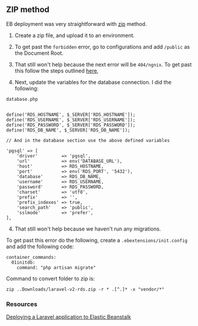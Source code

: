 ## ZIP method

EB deployment was very straightforward with [zip](https://www.youtube.com/watch?v=ISVaMijczKc) method.

1. Create a zip file, and upload it to an environment.
2. To get past the `forbidden` error, go to configurations and add `/public` as the Document Root.

3. That still won't help because the next error will be `404/ngnix`. To get past this follow the steps outlined [here](https://stackoverflow.com/questions/61640771/any-aws-eb-laravel-route-getting-404-not-found-nginx-1-16-1),

4. Next, update the variables for the database connection. I did the following:

`database.php`

```

define('RDS_HOSTNAME', $_SERVER['RDS_HOSTNAME']);
define('RDS_USERNAME', $_SERVER['RDS_USERNAME']);
define('RDS_PASSWORD', $_SERVER['RDS_PASSWORD']);
define('RDS_DB_NAME', $_SERVER['RDS_DB_NAME']);

// And in the database section use the above defined variables

'pgsql' => [
    'driver'         => 'pgsql',
    'url'            => env('DATABASE_URL'),
    'host'           => RDS_HOSTNAME,
    'port'           => env('RDS_PORT', '5432'),
    'database'       => RDS_DB_NAME,
    'username'       => RDS_USERNAME,
    'password'       => RDS_PASSWORD,
    'charset'        => 'utf8',
    'prefix'         => '',
    'prefix_indexes' => true,
    'search_path'    => 'public',
    'sslmode'        => 'prefer',
],
```

4. That still won't help because we haven't run any migrations.

To get past this error do the following, create a `.ebextensions/init.config` and add the following code:

```
container_commands:
  01initdb:
    command: "php artisan migrate"

```

Command to convert folder to zip is:

```
zip ..Downloads/laravel-v2-rds.zip -r * .[^.]* -x "vendor/*"
```

### Resources

[Deploying a Laravel application to Elastic Beanstalk](https://docs.aws.amazon.com/elasticbeanstalk/latest/dg/php-laravel-tutorial.html#php-laravel-tutorial-launch)
